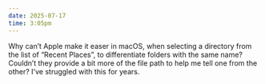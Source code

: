 ```yaml
---
date: 2025-07-17
time: 3:05pm
---
```

Why can’t Apple make it easer in macOS, when selecting a directory from the list of “Recent Places”, to differentiate folders with the same name? Couldn’t they provide a bit more of the file path to help me tell one from the other? I've struggled with this for years.